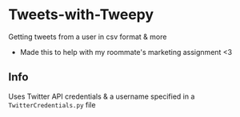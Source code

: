 # Tweets-with-Tweepy
Getting tweets from a user in csv format & more 
* Made this to help with my roommate's marketing assignment &lt;3

## Info
Uses Twitter API credentials & a username specified in a `TwitterCredentials.py` file
